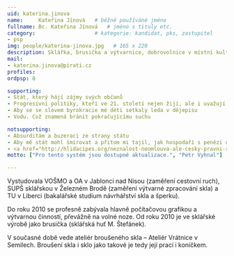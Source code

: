 ```yaml
---
uid: katerina.jinova
name:     Kateřina Jínová  	# běžně používáné jméno
fullname: Bc. Kateřina Jínová  	# jméno s tituly etc.
category:                 	# kategorie: kandidat, pks, zastupitel
- psp
img: people/katerina-jinova.jpg   # 165 x 220
description: Sklářka, brusička a výtvarnice, dobrovolnice v místní kultuře.            	# kratký popis, max 160 znaků
mail:
- katerina.jinova@pirati.cz 
profiles:
ordpsp: 8

supporting:
- Stát, který hájí zájmy svých občanů
- Progresivní politiky, kteří ve 21. století nejen žijí, ale i uvažují
- Aby se se slovem byrokracie mé děti setkaly leda v dějepisu
- Vodu. Což znamená bránit pokračujícímu suchu

notsupporting:
- Absurditám a buzeraci ze strany státu
- Aby mě stát mohl šmírovat a přitom mi tajil, jak hospodaří s penězi od lidí
- <a href="http://hlidacipes.org/neznalost-neomlouva-ale-cesky-pravni-rad-aktualne-obsahuje-kolem-2-milionu-pravnich-norem/" target="_blank">2.000.000 zákonům a právních norem</a>
motto: ["Pro tento systém jsou dostupné aktualizace.", "Petr Vyhnal"]

---
```


Vystudovala VOŠMO a OA v Jablonci nad Nisou (zaměření cestovní ruch), SUPŠ sklářskou v Železném Brodě (zaměření výtvarné zpracování skla) a TU v Liberci (bakalářské studium návrhářství skla a šperku).

Do roku 2010 se profesně zabývala hlavně počítačovou grafikou a výtvarnou činností, převážně na volné noze. Od roku 2010 je ve sklářské výrobě jako brusička (sklářská huť M. Štefánek).

V současné době vede ateliér broušeného skla – Ateliér Vrátnice v Semilech. Broušení skla i sklo jako takové je tedy její prací i koníčkem.